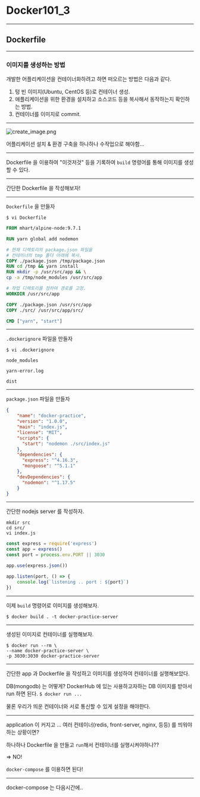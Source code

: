 # Docker101_3

---

## Dockerfile

---

### 이미지를 생성하는 방법

개발한 어플리케이션을 컨테이너화하려고 하면 떠오르는 방법은 다음과 같다.
1. 텅 빈 이미지(Ubuntu, CentOS 등)로 컨테이너 생성.
2. 애플리케이션을 위한 환경을 설치하고 소스코드 등을 복사해서 동작하는지 확인하는 방법.
3. 컨테이너를 이미지로 commit.

---

![create_image.png](/Users/SeungUk/Documents/devrother-study/presentation/docker/create_image.png)

어플리케이션 설치 & 환경 구축을 하나하나 수작업으로 해야함...

---

Dockerfile 을 이용하여 "이것저것" 등을 기록하여 `build` 명령어를 통해 이미지를 생성할 수 있다.

---

간단한 Dockerfile 을 작성해보자!

---
`Dockerfile` 을 만들자
~~~ shell
$ vi Dockerfile
~~~
~~~ dockerfile
FROM mhart/alpine-node:9.7.1

RUN yarn global add nodemon

# 현재 디렉토리의 package.json 파일을 
# 컨테이너의 tmp 폴더 아래에 복사.
COPY ./package.json /tmp/package.json
RUN cd /tmp && yarn install
RUN mkdir -p /usr/src/app && \
cp -a /tmp/node_modules /usr/src/app

# 작업 디렉토리를 정하여 경로를 고정.
WORKDIR /usr/src/app

COPY ./package.json /usr/src/app
COPY ./src/ /usr/src/app/src/

CMD ["yarn", "start"]
~~~

---

`.dockerignore` 파일을 만들자
~~~shell
$ vi .dockerignore
~~~
~~~
node_modules

yarn-error.log

dist
~~~

---

`package.json` 파일을 만들자
~~~ json
{
    "name": "docker-practice",
    "version": "1.0.0",
    "main": "index.js",
    "license": "MIT",
    "scripts": {
      "start": "nodemon ./src/index.js"
    },
    "dependencies": {
      "express": "^4.16.3",
      "mongoose": "^5.1.1"
    },
    "devDependencies": {
      "nodemon": "^1.17.5"
    }
}

~~~

---

간단한 nodejs server 를 작성하자.

~~~ shell
mkdir src
cd src/
vi index.js
~~~

~~~ js
const express = require('express')
const app = express()
const port = process.env.PORT || 3030

app.use(express.json())

app.listen(port, () => {
    console.log(`listening .. port : ${port}`)
})
~~~

---

이제 `build` 명령어로 이미지를 생성해보자.
~~~ shell
$ docker build . -t docker-practice-server
~~~

---

생성된 이미지로 컨테이너를 실행해보자.

~~~ shell
$ docker run --rm \
--name docker-practice-server \
-p 3030:3030 docker-practice-server
~~~

---

간단한 app 과 Dockerfile 을 작성하고 이미지를 생성하여 컨테이너를 실행해보았다. 

DB(mongodb) 는 어떻게?
DockerHub 에 있는 사용하고자하는 DB 이미지를 받아서 run 하면 된다.
`$ docker run ...`

물론 우리가 띄운 컨테이너와 서로 통신할 수 있게 설정을 해야한다.

---

application 이 커지고 ...
여러 컨테이너(redis, front-server, nginx, 등등) 를 띄워야하는 상황이면?

하나하나 Dockerfile 을 만들고 `run`해서 컨테이너를 실행시켜야하나??

=> NO!

`docker-compose` 를 이용하면 된다!

---

docker-compose 는 다음시간에..
